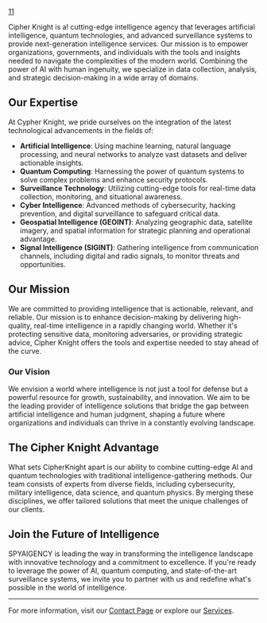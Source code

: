 [11](https://github.com/user-attachments/assets/ad860fdf-26b2-4d19-a6d1-314a2a10a7af)
 
Cipher Knight is a! cutting-edge intelligence agency that leverages artificial intelligence, quantum technologies, and advanced surveillance systems to provide next-generation intelligence services. Our mission is to empower organizations, governments, and individuals with the tools and insights needed to navigate the complexities of the modern world. Combining the power of AI with human ingenuity, we specialize in data collection, analysis, and strategic decision-making in a wide array of domains.

## Our Expertise

At Cypher Knight, we pride ourselves on the integration of the latest technological advancements in the fields of:
- **Artificial Intelligence**: Using machine learning, natural language processing, and neural networks to analyze vast datasets and deliver actionable insights.
- **Quantum Computing**: Harnessing the power of quantum systems to solve complex problems and enhance security protocols.
- **Surveillance Technology**: Utilizing cutting-edge tools for real-time data collection, monitoring, and situational awareness.
- **Cyber Intelligence**: Advanced methods of cybersecurity, hacking prevention, and digital surveillance to safeguard critical data.
- **Geospatial Intelligence (GEOINT)**: Analyzing geographic data, satellite imagery, and spatial information for strategic planning and operational advantage.
- **Signal Intelligence (SIGINT)**: Gathering intelligence from communication channels, including digital and radio signals, to monitor threats and opportunities.

## Our Mission

We are committed to providing intelligence that is actionable, relevant, and reliable. Our mission is to enhance decision-making by delivering high-quality, real-time intelligence in a rapidly changing world. Whether it's protecting sensitive data, monitoring adversaries, or providing strategic advice, Cipher Knight offers the tools and expertise needed to stay ahead of the curve.

### Our Vision

We envision a world where intelligence is not just a tool for defense but a powerful resource for growth, sustainability, and innovation. We aim to be the leading provider of intelligence solutions that bridge the gap between artificial intelligence and human judgment, shaping a future where organizations and individuals can thrive in a constantly evolving landscape.

## The Cipher Knight Advantage

What sets CipherKnight apart is our ability to combine cutting-edge AI and quantum technologies with traditional intelligence-gathering methods. Our team consists of experts from diverse fields, including cybersecurity, military intelligence, data science, and quantum physics. By merging these disciplines, we offer tailored solutions that meet the unique challenges of our clients.

## Join the Future of Intelligence

SPYAIGENCY is leading the way in transforming the intelligence landscape with innovative technology and a commitment to excellence. If you're ready to leverage the power of AI, quantum computing, and state-of-the-art surveillance systems, we invite you to partner with us and redefine what's possible in the world of intelligence.

---

For more information, visit our [Contact Page](#) or explore our [Services](#).
